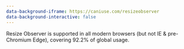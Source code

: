 ```yaml
---
data-background-iframe: https://caniuse.com/resizeobserver
data-background-interactive: false
---
```


<p class="sr-only">Resize Observer is supported in all modern browsers (but not IE & pre-Chromium Edge), covering 92.2% of global usage.</p>
